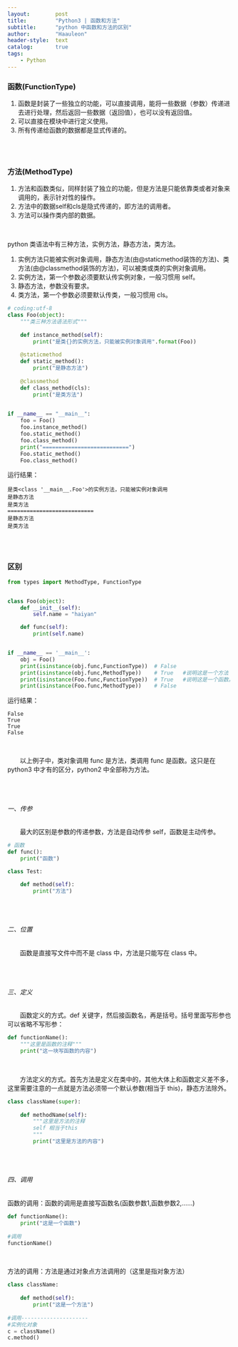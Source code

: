 ```yaml
---
layout:        post
title:         "Python3 | 函数和方法"
subtitle:      "python 中函数和方法的区别"
author:        "Haauleon"
header-style:  text
catalog:       true
tags:
    - Python
---
```



### 函数(FunctionType)
1. 函数是封装了一些独立的功能，可以直接调用，能将一些数据（参数）传递进去进行处理，然后返回一些数据（返回值），也可以没有返回值。      
2. 可以直接在模块中进行定义使用。        
3. 所有传递给函数的数据都是显式传递的。        

<br><br>


### 方法(MethodType)
1. 方法和函数类似，同样封装了独立的功能，但是方法是只能依靠类或者对象来调用的，表示针对性的操作。         
2. 方法中的数据self和cls是隐式传递的，即方法的调用者。            
3. 方法可以操作类内部的数据。     

<br>

python 类语法中有三种方法，实例方法，静态方法，类方法。             
1. 实例方法只能被实例对象调用，静态方法(由@staticmethod装饰的方法)、类方法(由@classmethod装饰的方法)，可以被类或类的实例对象调用。       
2. 实例方法，第一个参数必须要默认传实例对象，一般习惯用 self。        
3. 静态方法，参数没有要求。         
4. 类方法，第一个参数必须要默认传类，一般习惯用 cls。          

```python
# coding:utf-8
class Foo(object):
    """类三种方法语法形式"""
 
    def instance_method(self):
        print("是类{}的实例方法，只能被实例对象调用".format(Foo))
 
    @staticmethod
    def static_method():
        print("是静态方法")
 
    @classmethod
    def class_method(cls):
        print("是类方法")
 

if __name__ == "__main__":
    foo = Foo()
    foo.instance_method()
    foo.static_method()
    foo.class_method()
    print("===========================")
    Foo.static_method()
    Foo.class_method()
``` 

运行结果：          
```
是类<class '__main__.Foo'>的实例方法，只能被实例对象调用
是静态方法
是类方法
===========================
是静态方法
是类方法
```

<br><br>


### 区别
```python
from types import MethodType, FunctionType


class Foo(object):
    def __init__(self):
        self.name = "haiyan"

    def func(self):
        print(self.name)


if __name__ == '__main__':         
    obj = Foo()
    print(isinstance(obj.func,FunctionType))  # False
    print(isinstance(obj.func,MethodType))    # True   #说明这是一个方法
    print(isinstance(Foo.func,FunctionType))  # True   #说明这是一个函数。
    print(isinstance(Foo.func,MethodType))    # False
```

运行结果：       
```
False
True
True
False
```

<br>

&emsp;&emsp;以上例子中，类对象调用 func 是方法，类调用 func 是函数。这只是在 python3 中才有的区分，python2 中全部称为方法。            

<br><br>

###### 一、传参
&emsp;&emsp;最大的区别是参数的传递参数，方法是自动传参 self，函数是主动传参。         
```python
# 函数
def func():
    print("函数")

class Test:

    def method(self):
        print("方法")    
```

<br><br>

###### 二、位置
&emsp;&emsp;函数是直接写文件中而不是 class 中，方法是只能写在 class 中。         

<br><br>

###### 三、定义
&emsp;&emsp;函数定义的方式。def 关键字，然后接函数名，再是括号。括号里面写形参也可以省略不写形参：            
```python
def functionName():
    """这里是函数的注释"""
    print("这一块写函数的内容")
```

<br>

&emsp;&emsp;方法定义的方式。首先方法是定义在类中的，其他大体上和函数定义差不多，这里需要注意的一点就是方法必须带一个默认参数(相当于 this)，静态方法除外。                   
```python
class className(super):
    
    def methodName(self):
        """这里是方法的注释
        self 相当于this
        """
        print("这里是方法的内容")
```

<br><br>

###### 四、调用
函数的调用：函数的调用是直接写函数名(函数参数1,函数参数2,......)              
```python
def functionName():
    print("这是一个函数")
 
#调用
functionName()
```

<br>

方法的调用：方法是通过对象点方法调用的（这里是指对象方法）             
```python
class className:
    
    def method(self):
        print("这是一个方法")
 
#调用---------------------
#实例化对象
c = className()
c.method()
```